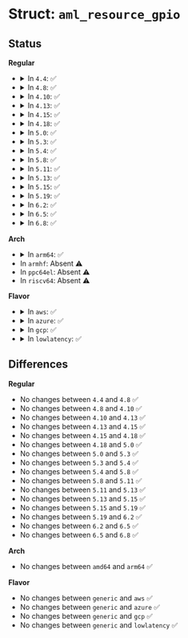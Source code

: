 # Struct: <code>aml_resource_gpio</code>

## Status
<b>Regular</b>
<ul>
<li>
<details>
<summary>In <code>4.4</code>: ✅</summary>

```c
struct aml_resource_gpio {
    u8 descriptor_type;
    u16 resource_length;
    u8 revision_id;
    u8 connection_type;
    u16 flags;
    u16 int_flags;
    u8 pin_config;
    u16 drive_strength;
    u16 debounce_timeout;
    u16 pin_table_offset;
    u8 res_source_index;
    u16 res_source_offset;
    u16 vendor_offset;
    u16 vendor_length;
};
```
</details>
</li>
<li>
<details>
<summary>In <code>4.8</code>: ✅</summary>

```c
struct aml_resource_gpio {
    u8 descriptor_type;
    u16 resource_length;
    u8 revision_id;
    u8 connection_type;
    u16 flags;
    u16 int_flags;
    u8 pin_config;
    u16 drive_strength;
    u16 debounce_timeout;
    u16 pin_table_offset;
    u8 res_source_index;
    u16 res_source_offset;
    u16 vendor_offset;
    u16 vendor_length;
};
```
</details>
</li>
<li>
<details>
<summary>In <code>4.10</code>: ✅</summary>

```c
struct aml_resource_gpio {
    u8 descriptor_type;
    u16 resource_length;
    u8 revision_id;
    u8 connection_type;
    u16 flags;
    u16 int_flags;
    u8 pin_config;
    u16 drive_strength;
    u16 debounce_timeout;
    u16 pin_table_offset;
    u8 res_source_index;
    u16 res_source_offset;
    u16 vendor_offset;
    u16 vendor_length;
};
```
</details>
</li>
<li>
<details>
<summary>In <code>4.13</code>: ✅</summary>

```c
struct aml_resource_gpio {
    u8 descriptor_type;
    u16 resource_length;
    u8 revision_id;
    u8 connection_type;
    u16 flags;
    u16 int_flags;
    u8 pin_config;
    u16 drive_strength;
    u16 debounce_timeout;
    u16 pin_table_offset;
    u8 res_source_index;
    u16 res_source_offset;
    u16 vendor_offset;
    u16 vendor_length;
};
```
</details>
</li>
<li>
<details>
<summary>In <code>4.15</code>: ✅</summary>

```c
struct aml_resource_gpio {
    u8 descriptor_type;
    u16 resource_length;
    u8 revision_id;
    u8 connection_type;
    u16 flags;
    u16 int_flags;
    u8 pin_config;
    u16 drive_strength;
    u16 debounce_timeout;
    u16 pin_table_offset;
    u8 res_source_index;
    u16 res_source_offset;
    u16 vendor_offset;
    u16 vendor_length;
};
```
</details>
</li>
<li>
<details>
<summary>In <code>4.18</code>: ✅</summary>

```c
struct aml_resource_gpio {
    u8 descriptor_type;
    u16 resource_length;
    u8 revision_id;
    u8 connection_type;
    u16 flags;
    u16 int_flags;
    u8 pin_config;
    u16 drive_strength;
    u16 debounce_timeout;
    u16 pin_table_offset;
    u8 res_source_index;
    u16 res_source_offset;
    u16 vendor_offset;
    u16 vendor_length;
};
```
</details>
</li>
<li>
<details>
<summary>In <code>5.0</code>: ✅</summary>

```c
struct aml_resource_gpio {
    u8 descriptor_type;
    u16 resource_length;
    u8 revision_id;
    u8 connection_type;
    u16 flags;
    u16 int_flags;
    u8 pin_config;
    u16 drive_strength;
    u16 debounce_timeout;
    u16 pin_table_offset;
    u8 res_source_index;
    u16 res_source_offset;
    u16 vendor_offset;
    u16 vendor_length;
};
```
</details>
</li>
<li>
<details>
<summary>In <code>5.3</code>: ✅</summary>

```c
struct aml_resource_gpio {
    u8 descriptor_type;
    u16 resource_length;
    u8 revision_id;
    u8 connection_type;
    u16 flags;
    u16 int_flags;
    u8 pin_config;
    u16 drive_strength;
    u16 debounce_timeout;
    u16 pin_table_offset;
    u8 res_source_index;
    u16 res_source_offset;
    u16 vendor_offset;
    u16 vendor_length;
};
```
</details>
</li>
<li>
<details>
<summary>In <code>5.4</code>: ✅</summary>

```c
struct aml_resource_gpio {
    u8 descriptor_type;
    u16 resource_length;
    u8 revision_id;
    u8 connection_type;
    u16 flags;
    u16 int_flags;
    u8 pin_config;
    u16 drive_strength;
    u16 debounce_timeout;
    u16 pin_table_offset;
    u8 res_source_index;
    u16 res_source_offset;
    u16 vendor_offset;
    u16 vendor_length;
};
```
</details>
</li>
<li>
<details>
<summary>In <code>5.8</code>: ✅</summary>

```c
struct aml_resource_gpio {
    u8 descriptor_type;
    u16 resource_length;
    u8 revision_id;
    u8 connection_type;
    u16 flags;
    u16 int_flags;
    u8 pin_config;
    u16 drive_strength;
    u16 debounce_timeout;
    u16 pin_table_offset;
    u8 res_source_index;
    u16 res_source_offset;
    u16 vendor_offset;
    u16 vendor_length;
};
```
</details>
</li>
<li>
<details>
<summary>In <code>5.11</code>: ✅</summary>

```c
struct aml_resource_gpio {
    u8 descriptor_type;
    u16 resource_length;
    u8 revision_id;
    u8 connection_type;
    u16 flags;
    u16 int_flags;
    u8 pin_config;
    u16 drive_strength;
    u16 debounce_timeout;
    u16 pin_table_offset;
    u8 res_source_index;
    u16 res_source_offset;
    u16 vendor_offset;
    u16 vendor_length;
};
```
</details>
</li>
<li>
<details>
<summary>In <code>5.13</code>: ✅</summary>

```c
struct aml_resource_gpio {
    u8 descriptor_type;
    u16 resource_length;
    u8 revision_id;
    u8 connection_type;
    u16 flags;
    u16 int_flags;
    u8 pin_config;
    u16 drive_strength;
    u16 debounce_timeout;
    u16 pin_table_offset;
    u8 res_source_index;
    u16 res_source_offset;
    u16 vendor_offset;
    u16 vendor_length;
};
```
</details>
</li>
<li>
<details>
<summary>In <code>5.15</code>: ✅</summary>

```c
struct aml_resource_gpio {
    u8 descriptor_type;
    u16 resource_length;
    u8 revision_id;
    u8 connection_type;
    u16 flags;
    u16 int_flags;
    u8 pin_config;
    u16 drive_strength;
    u16 debounce_timeout;
    u16 pin_table_offset;
    u8 res_source_index;
    u16 res_source_offset;
    u16 vendor_offset;
    u16 vendor_length;
};
```
</details>
</li>
<li>
<details>
<summary>In <code>5.19</code>: ✅</summary>

```c
struct aml_resource_gpio {
    u8 descriptor_type;
    u16 resource_length;
    u8 revision_id;
    u8 connection_type;
    u16 flags;
    u16 int_flags;
    u8 pin_config;
    u16 drive_strength;
    u16 debounce_timeout;
    u16 pin_table_offset;
    u8 res_source_index;
    u16 res_source_offset;
    u16 vendor_offset;
    u16 vendor_length;
};
```
</details>
</li>
<li>
<details>
<summary>In <code>6.2</code>: ✅</summary>

```c
struct aml_resource_gpio {
    u8 descriptor_type;
    u16 resource_length;
    u8 revision_id;
    u8 connection_type;
    u16 flags;
    u16 int_flags;
    u8 pin_config;
    u16 drive_strength;
    u16 debounce_timeout;
    u16 pin_table_offset;
    u8 res_source_index;
    u16 res_source_offset;
    u16 vendor_offset;
    u16 vendor_length;
};
```
</details>
</li>
<li>
<details>
<summary>In <code>6.5</code>: ✅</summary>

```c
struct aml_resource_gpio {
    u8 descriptor_type;
    u16 resource_length;
    u8 revision_id;
    u8 connection_type;
    u16 flags;
    u16 int_flags;
    u8 pin_config;
    u16 drive_strength;
    u16 debounce_timeout;
    u16 pin_table_offset;
    u8 res_source_index;
    u16 res_source_offset;
    u16 vendor_offset;
    u16 vendor_length;
};
```
</details>
</li>
<li>
<details>
<summary>In <code>6.8</code>: ✅</summary>

```c
struct aml_resource_gpio {
    u8 descriptor_type;
    u16 resource_length;
    u8 revision_id;
    u8 connection_type;
    u16 flags;
    u16 int_flags;
    u8 pin_config;
    u16 drive_strength;
    u16 debounce_timeout;
    u16 pin_table_offset;
    u8 res_source_index;
    u16 res_source_offset;
    u16 vendor_offset;
    u16 vendor_length;
};
```
</details>
</li>
</ul>
<b>Arch</b>
<ul>
<li>
<details>
<summary>In <code>arm64</code>: ✅</summary>

```c
struct aml_resource_gpio {
    u8 descriptor_type;
    u16 resource_length;
    u8 revision_id;
    u8 connection_type;
    u16 flags;
    u16 int_flags;
    u8 pin_config;
    u16 drive_strength;
    u16 debounce_timeout;
    u16 pin_table_offset;
    u8 res_source_index;
    u16 res_source_offset;
    u16 vendor_offset;
    u16 vendor_length;
};
```
</details>
</li>
<li>
In <code>armhf</code>: Absent ⚠️
</li>
<li>
In <code>ppc64el</code>: Absent ⚠️
</li>
<li>
In <code>riscv64</code>: Absent ⚠️
</li>
</ul>
<b>Flavor</b>
<ul>
<li>
<details>
<summary>In <code>aws</code>: ✅</summary>

```c
struct aml_resource_gpio {
    u8 descriptor_type;
    u16 resource_length;
    u8 revision_id;
    u8 connection_type;
    u16 flags;
    u16 int_flags;
    u8 pin_config;
    u16 drive_strength;
    u16 debounce_timeout;
    u16 pin_table_offset;
    u8 res_source_index;
    u16 res_source_offset;
    u16 vendor_offset;
    u16 vendor_length;
};
```
</details>
</li>
<li>
<details>
<summary>In <code>azure</code>: ✅</summary>

```c
struct aml_resource_gpio {
    u8 descriptor_type;
    u16 resource_length;
    u8 revision_id;
    u8 connection_type;
    u16 flags;
    u16 int_flags;
    u8 pin_config;
    u16 drive_strength;
    u16 debounce_timeout;
    u16 pin_table_offset;
    u8 res_source_index;
    u16 res_source_offset;
    u16 vendor_offset;
    u16 vendor_length;
};
```
</details>
</li>
<li>
<details>
<summary>In <code>gcp</code>: ✅</summary>

```c
struct aml_resource_gpio {
    u8 descriptor_type;
    u16 resource_length;
    u8 revision_id;
    u8 connection_type;
    u16 flags;
    u16 int_flags;
    u8 pin_config;
    u16 drive_strength;
    u16 debounce_timeout;
    u16 pin_table_offset;
    u8 res_source_index;
    u16 res_source_offset;
    u16 vendor_offset;
    u16 vendor_length;
};
```
</details>
</li>
<li>
<details>
<summary>In <code>lowlatency</code>: ✅</summary>

```c
struct aml_resource_gpio {
    u8 descriptor_type;
    u16 resource_length;
    u8 revision_id;
    u8 connection_type;
    u16 flags;
    u16 int_flags;
    u8 pin_config;
    u16 drive_strength;
    u16 debounce_timeout;
    u16 pin_table_offset;
    u8 res_source_index;
    u16 res_source_offset;
    u16 vendor_offset;
    u16 vendor_length;
};
```
</details>
</li>
</ul>

## Differences
<b>Regular</b>
<ul>
<li>
No changes between <code>4.4</code> and <code>4.8</code> ✅
</li>
<li>
No changes between <code>4.8</code> and <code>4.10</code> ✅
</li>
<li>
No changes between <code>4.10</code> and <code>4.13</code> ✅
</li>
<li>
No changes between <code>4.13</code> and <code>4.15</code> ✅
</li>
<li>
No changes between <code>4.15</code> and <code>4.18</code> ✅
</li>
<li>
No changes between <code>4.18</code> and <code>5.0</code> ✅
</li>
<li>
No changes between <code>5.0</code> and <code>5.3</code> ✅
</li>
<li>
No changes between <code>5.3</code> and <code>5.4</code> ✅
</li>
<li>
No changes between <code>5.4</code> and <code>5.8</code> ✅
</li>
<li>
No changes between <code>5.8</code> and <code>5.11</code> ✅
</li>
<li>
No changes between <code>5.11</code> and <code>5.13</code> ✅
</li>
<li>
No changes between <code>5.13</code> and <code>5.15</code> ✅
</li>
<li>
No changes between <code>5.15</code> and <code>5.19</code> ✅
</li>
<li>
No changes between <code>5.19</code> and <code>6.2</code> ✅
</li>
<li>
No changes between <code>6.2</code> and <code>6.5</code> ✅
</li>
<li>
No changes between <code>6.5</code> and <code>6.8</code> ✅
</li>
</ul>
<b>Arch</b>
<ul>
<li>
No changes between <code>amd64</code> and <code>arm64</code> ✅
</li>
</ul>
<b>Flavor</b>
<ul>
<li>
No changes between <code>generic</code> and <code>aws</code> ✅
</li>
<li>
No changes between <code>generic</code> and <code>azure</code> ✅
</li>
<li>
No changes between <code>generic</code> and <code>gcp</code> ✅
</li>
<li>
No changes between <code>generic</code> and <code>lowlatency</code> ✅
</li>
</ul>
